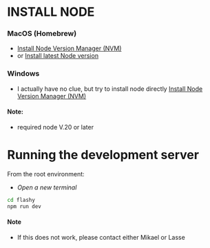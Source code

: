 # INSTALL NODE

### MacOS (Homebrew)
- [Install Node Version Manager (NVM)](https://tecadmin.net/install-nvm-macos-with-homebrew/)
- or [Install latest Node version](https://medium.com/@hayasnc/how-to-install-nodejs-and-npm-on-mac-using-homebrew-b33780287d8f)

### Windows
- I actually have no clue, but try to install node directly
[Install Node Version Manager (NVM)](https://www.freecodecamp.org/news/node-version-manager-nvm-install-guide/)

#### Note:
- required node V.20 or later

# Running the development server
From the root environment:

- *Open a new terminal*
```bash
cd flashy
npm run dev
```

#### Note
- If this does not work, please contact either Mikael or Lasse